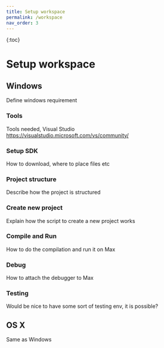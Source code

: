 ```yaml
---
title: Setup workspace
permalink: /workspace
nav_order: 3
---
```


{:toc}

# Setup workspace

## Windows
Define windows requirement

### Tools
Tools needed, Visual Studio  https://visualstudio.microsoft.com/vs/community/

### Setup SDK
How to download, where to place files etc

### Project structure
Describe how the project is structured

### Create new project
Explain how the script to create a new project works

### Compile and Run
How to do the compilation and run it on Max

### Debug
How to attach the debugger to Max

### Testing
Would be nice to have some sort of testing env, it is possible?


## OS X
Same as Windows